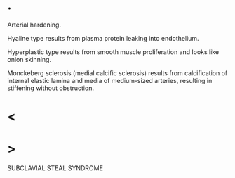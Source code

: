 # .

Arterial hardening.

Hyaline type results from plasma protein leaking into endothelium.

Hyperplastic type results from smooth muscle proliferation and looks like onion skinning.

Monckeberg sclerosis (medial calcific sclerosis) results from calcification of internal elastic lamina and media of medium-sized arteries, resulting in stiffening without obstruction.

# <

# >

SUBCLAVIAL STEAL SYNDROME
